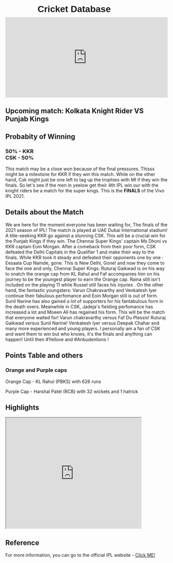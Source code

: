 <html>
<head>
<title> Cricket unofficial website </title>
<style>
h1 {
font-family: sans-serif;
position: relative;
left: 100px;
top: 10px; 
scrolling="no";
};
h2 { 
position: relative;
left: 250px;
};
 header {
  height: 100%;
      color: red;
      background: url("C:/Shri Hari B/Coding/IPL.jpg");
  }

</style>
</head>
<body>
<h1>Cricket Database</h1>
<iframe src="https://bwidget.crictimes.org/" style="width:100%;min-height: 250px;" frameborder="0" scrolling="yes"></iframe>
<h2>Upcoming match: Kolkata Knight Rider VS Punjab Kings</h2>

<h2>Probabity of Winning</h2>
<h3>50% - KKR<br>
CSK - 50%</h3>
<p>This match may be a close won because of the final pressures. Thisss might be a milestone for KKR if they win this match. While on the other hand, Csk might just be one left to tag up the trophies with MI if they win the finals. So let's see if the men in yeelow get their 4th IPL win our with the knight riders be a match for the super kings. This is the <b>FINALS</b> of the Vivo IPL 2021.
</p>
<h2> Details about the Match </h2>
<p> We are here for the moment everyone has been waiting for,
 The finals of the 2021 season of IPL! The match is played at UAE Dubai International stadium! A title-seeking KKR go against a stunning CSK.
 This will be a crucial win for the Punjab Kings if they win. The Chennai Super Kings' captain Ms Dhoni vs KKR captain Eoin Morgan.
 After a comeback from their poor form, CSK defeated the Delhi Capitals in the Qualifier 1 and make their way to the finals. While KKR took it steady and defeated their opponents one by one : Eesaala Cup Namde, gone. This is New Delhi, Gone!
 and now they come to face the one and only, Chennai Super Kings.
 Ruturaj Gaikwad is on his way to snatch the orange cap from KL Rahul and Faf accompanies him on his journey to be the youngest player to earn the Orange cap.
 Raina still isn't included on the playing 11 while Russel still faces his injuries
 . On the other hand, the fantastic youngsters: Varun Chakravarthy and Venkatesh Iyer continue their fabulous perfomance and Eoin Morgan still is out of form. 
 Sunil Narine has also gained a lot of supporters for his fantabulous form in the death overs. Meanwhile in CSK, Jadeja's fielding perfomance has increased a lot and Moeen Ali has regained his form. 
 This will be the match that everyone waited for! Varun chakravarthy versus Faf Du Plessis! Ruturaj Gaikwad versus Sunil Narine! Venkatesh Iyer versus Deepak Chahar and many more experienced and young players.
I personally am a fan of CSK and want them to win but who knows, it's the finals and anything can happen! Until then #Yellove and #Anbudenlions
 !</p>
 <h2> Points Table and others </h2>

 <h3> Orange and Purple caps </h3>
 <p> Orange Cap - KL Rahul (PBKS) with 626 runs</p>
 <p> Purple Cap - Harshal Patel (RCB) with 32 wickets and 1 hatrick</p>
 <h2> Highlights </h2>
 <iframe width="420" height="345" src="https://www.iplt20.com/video/242437/m44-srh-vs-csk-match-highlights?tagNames=indian-premier-league,highlights,indian-premier-league,highlights">
</iframe>
<h2> Reference</h2>
For more information, you can go to the official IPL website - <a href="https://www.iplt20.com">Click ME! </a>
</body>
</html>
